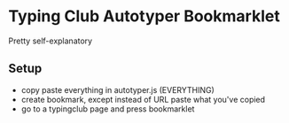 # Typing Club Autotyper Bookmarklet
Pretty self-explanatory

## Setup
- copy paste everything in autotyper.js (EVERYTHING)
- create bookmark, except instead of URL paste what you've copied
- go to a typingclub page and press bookmarklet
